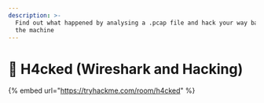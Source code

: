 ```yaml
---
description: >-
  Find out what happened by analysing a .pcap file and hack your way back into
  the machine
---
```


# 🚨 H4cked (Wireshark and Hacking)

{% embed url="https://tryhackme.com/room/h4cked" %}
